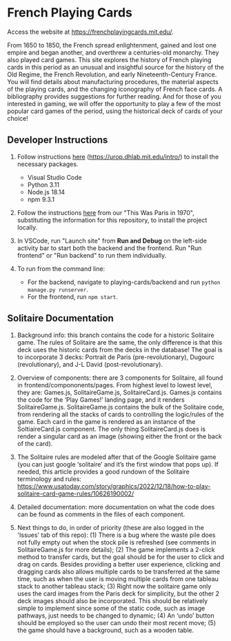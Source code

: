 # French Playing Cards

Access the website at https://frenchplayingcards.mit.edu/.

From 1650 to 1850, the French spread enlightenment, gained and lost one empire and began another, and overthrew a centuries-old monarchy. They also played card games. This site explores the history of French playing cards in this period as an unusual and insightful source for the history of the Old Regime, the French Revolution, and early Nineteenth-Century France. You will find details about manufacturing procedures, the material aspects of the playing cards, and the changing iconography of French face cards. A bibliography provides suggestions for further reading. And for those of you interested in gaming, we will offer the opportunity to play a few of the most popular card games of the period, using the historical deck of cards of your choice!


## Developer Instructions

1. Follow instructions [here](https://urop.dhlab.mit.edu/intro/) (https://urop.dhlab.mit.edu/intro/) to install the necessary packages.
    - Visual Studio Code
    - Python 3.11
    - Node.js 18.14
    - npm 9.3.1

2. Follow the instructions [here](https://urop.dhlab.mit.edu/paris-installation-guide/) from our "This Was Paris in 1970", substituting the information for this repository, to install the project locally. 

3. In VSCode, run "Launch site" from **Run and Debug** on the left-side activity bar to start both the backend and the frontend. Run "Run frontend" or "Run backend" to run them individually.

4. To run from the command line:
    - For the backend, navigate to playing-cards/backend and run `python manage.py runserver`. 
    - For the frontend, run `npm start`. 



## Solitaire Documentation

1. Background info: this branch contains the code for a historic Solitaire game. The rules of Solitaire are the same, the only difference is that this deck uses the historic cards from the decks in the database! The goal is to incorporate 3 decks: Portrait de Paris (pre-revolutionary), Dugourc (revolutionary), and J-L David (post-revolutionary).

2. Overview of components: there are 3 components for Solitaire, all found in frontend/compononents/pages. From highest level to lowest level, they are: Games.js, SolitaireGame.js, SolitaireCard.js. Games.js contains the code for the ‘Play Games!’ landing page, and it renders SolitaireGame.js. SolitaireGame.js contains the bulk of the Solitaire code, from rendering all the stacks of cards to controlling the logic/rules of the game. Each card in the game is rendered as an instance of the SoltiaireCard.js component. The only thing SolitaireCard.js does is render a singular card as an image (showing either the front or the back of the card). 

3. The Solitaire rules are modeled after that of the Google Solitaire game (you can just google ‘solitaire’ and it’s the first window that pops up). If needed, this article provides a good rundown of the Solitaire terminology and rules: https://www.usatoday.com/story/graphics/2022/12/18/how-to-play-solitaire-card-game-rules/10626190002/ 

4. Detailed documentation: more documentation on what the code does can be found as comments in the files of each component.

5. Next things to do, in order of priority (these are also logged in the 'Issues' tab of this repo): (1) There is a bug where the waste pile does not fully empty out when the stock pile is refreshed (see comments in SolitaireGame.js for more details); (2) The game implements a 2-click method to transfer cards, but the goal should be for the user to click and drag on cards. Besides providing a better user experience, clicking and dragging cards also allows multiple cards to be transferred at the same time, such as when the user is moving multiple cards from one tableau stack to another tableau stack; (3) Right now the solitaire game only uses the card images from the Paris deck for simplicity, but the other 2 deck images should also be incorporated. This should be relatively simple to implement since some of the static code, such as image pathways, just needs to be changed to dynamic; (4) An ‘undo’ button should be employed so the user can undo their most recent move; (5) the game should have a background, such as a wooden table.

